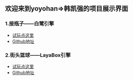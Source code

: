 ## 欢迎来到yoyohan=>韩凯强的项目展示界面

### 1.接瓶子——白鹭引擎
 - [试玩点这里](https://yoyohan1.gitee.io/ConveyerGame/)
 - [Github地址](https://github.com/yoyohan1/ConveyerGame)
 
### 2.街头篮球——LayaBox引擎
 - [试玩点这里](https://yoyohan1.gitee.io/Baskball/)
 - [Github地址](https://github.com/yoyohan1/Basketball)
